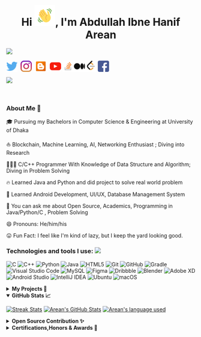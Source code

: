   
<!-- Updating my readme for GitHub-->

  

<h1  align="center">Hi <img  src="https://github.com/AbdullahArean/AbdullahArean/blob/main/Wave.gif"  height="55px"  width="55px">, I'm Abdullah Ibne Hanif Arean</h1>

<p  align="center">

<img  src="https://readme-typing-svg.herokuapp.com?color=E22FE4&width=380&height=45&lines= Microsoft+Learn+Student+Ambassador;Open-Source+Enthusiast;Junior+Java/Python/C+Developer;Competitive+Programmer;Learning+In+Public;Real+World+Problem+Solver;Empowering+Others;Nice+To+Meet+You+...&center=true"></a>
</p>
<p  align="left">

<a  href="https://twitter.com/AbdullahArean"  target="blank"><img  align="center"  src="https://github.com/AbdullahArean/AbdullahArean/blob/main/socials/twitter.png"  title = "Twitter"  alt=""  height="30"  /></a>
<a  href="https://www.linkedin.com/in/abdullaharean/"  target="blank"><img  align="center"  src="https://github.com/mishmanners/MishManners/blob/master/socials/transparent-Linkedin-logo-icon.png"  alt=""  height="30"  /></a>
<a  href="https://www.instagram.com/not_sec_c/"  target="blank"><img  align="center"  src="https://github.com/AbdullahArean/AbdullahArean/blob/main/socials/instagram.png"  alt=""  height="30"  /></a>
<a  href="https://www.thoughtsofarean.blogspot.com"  target="blank"><img  align="center"  src="https://github.com/AbdullahArean/AbdullahArean/blob/main/socials/blogger.png"  alt=""  height="30"  /></a>
<a  href= "https://www.youtube.com/channel/UCrTNziSAR2lkan4Afm88_lQ"  target="blank"><img  align="center"  src="https://github.com/AbdullahArean/AbdullahArean/blob/main/socials/YouTube.png"  alt=""  height="30"  /></a>
<a  href= "https://stackoverflow.com/users/15420466/abdullah-ibne-hanif-arean"  target="blank"><img  align="center"  src="https://github.com/AbdullahArean/AbdullahArean/blob/main/socials/stackoverflow.png"  alt=""  height="30"  /></a><a  href= "https://abdullaharean.medium.com"  target="blank"><img  align="center"  src="https://github.com/AbdullahArean/AbdullahArean/blob/main/socials/medium.png"  alt=""  height="30"  /></a><a  href="https://leetcode.com/AbdullahArean/"  target="blank"><img  align="center"  src="https://github.com/AbdullahArean/AbdullahArean/blob/main/socials/LeetCode.png"  alt=""  height="30"  /></a>
<a  href="https://www.facebook.com/arean.abdullah"  target="blank"><img  align="center"  src="https://github.com/AbdullahArean/AbdullahArean/blob/main/socials/facebook.png"  alt=""  height="30"  /></a>
</p>


![](https://visitor-badge.glitch.me/badge?page_id=AbdullahArean.AbdullahArean)

<br  />

<!-- For adding Gif 
<p><img  align="right"  alt="GIF"  src="https://github.com/AbdullahArean/AbdullahArean/blob/main/areancodes.gif"  width="500"  height="350"  /></p>
-->
### About Me 🚀

🎓 Pursuing my Bachelors in Computer Science & Engineering at University of Dhaka </br>

⛵ Blockchain, Machine Learning, AI, Networking Enthusiast ; Diving into Research</br>

🧑🏽‍💻 C/C++ Programmer With Knowledge of Data Structure and Algorithm; Diving in Problem Solving</br>

🔥 Learned Java and Python and did project to solve real world problem</br>

🤫 Learned Android Development, UI/UX, Database Management System</br>

🌱 You can ask me about Open Source, Academics, Programming in Java/Python/C , Problem Solving<br>

😄 Pronouns: He/him/his</br>

😛 Fun Fact: I feel like I'm kind of lazy, but I keep the yard looking good.


### Technologies and tools I use:  <img src="https://media.giphy.com/media/WUlplcMpOCEmTGBtBW/giphy.gif" width="40">

![C](https://img.shields.io/badge/c-%2300599C.svg?style=for-the-badge&logo=c&logoColor=white)
![C++](https://img.shields.io/badge/c++-%2300599C.svg?style=for-the-badge&logo=c%2B%2B&logoColor=white)
![Python](https://img.shields.io/badge/python-3670A0?style=for-the-badge&logo=python&logoColor=ffdd54)
![Java](https://img.shields.io/badge/java-%23ED8B00.svg?style=for-the-badge&logo=java&logoColor=white)
![HTML5](https://img.shields.io/badge/html5-%23E34F26.svg?style=for-the-badge&logo=html5&logoColor=white)
![Git](https://img.shields.io/badge/git-%23F05033.svg?style=for-the-badge&logo=git&logoColor=white)
![GitHub](https://img.shields.io/badge/github-%23121011.svg?style=for-the-badge&logo=github&logoColor=white)
![Gradle](https://img.shields.io/badge/Gradle-02303A.svg?style=for-the-badge&logo=Gradle&logoColor=white)
![Visual Studio Code](https://img.shields.io/badge/Visual%20Studio%20Code-0078d7.svg?style=for-the-badge&logo=visual-studio-code&logoColor=white)
![MySQL](https://img.shields.io/badge/mysql-%2300f.svg?style=for-the-badge&logo=mysql&logoColor=white)
![Figma](https://img.shields.io/badge/figma-%23F24E1E.svg?style=for-the-badge&logo=figma&logoColor=white)
![Dribbble](https://img.shields.io/badge/Dribbble-EA4C89?style=for-the-badge&logo=dribbble&logoColor=white)
![Blender](https://img.shields.io/badge/blender-%23F5792A.svg?style=for-the-badge&logo=blender&logoColor=white)
![Adobe XD](https://img.shields.io/badge/Adobe%20XD-470137?style=for-the-badge&logo=Adobe%20XD&logoColor=#FF61F6)
![Android Studio](https://img.shields.io/badge/Android%20Studio-3DDC84.svg?style=for-the-badge&logo=android-studio&logoColor=white)
![IntelliJ IDEA](https://img.shields.io/badge/IntelliJIDEA-000000.svg?style=for-the-badge&logo=intellij-idea&logoColor=white)
![Ubuntu](https://img.shields.io/badge/Ubuntu-E95420?style=for-the-badge&logo=ubuntu&logoColor=white)
![macOS](https://img.shields.io/badge/mac%20os-000000?style=for-the-badge&logo=macos&logoColor=F0F0F0)

<details>
  

<summary><b>My Projects 🙌</b></summary>
  
- [Climate Relief](https://github.com/AbdullahArean/ClimateRelief) - An Android Java Application is developed to solve problem in Relief Distribution such as Misappropriation of remedy, insufficient relief, lack of centralized system or list, and absence of a complaint resolution mechanism. [Live Demo App Download](https://github.com/AbdullahArean/ClimateRelief/releases) <br>
  
- [Hospice-(The Ultimate Hospital Management System)](https://github.com/AbdullahArean/Hospice) - To reduce hastle of managing the financial, hospital administration, and clinical aspects, Hospice-(The Ultimate Hospital Management System) came into existence. It will benefit Hospitals or clinics by increasing Processing Speed and Results, Cost Effective, Reduction in Errors, Data Security and Retrieving Ability, Improved Patient Care with Quality and Compliance. It is written in Java and used JavaFx for graphics.<br>

- [War Of Independence-1971(WOI-1971)](https://github.com/AbdullahArean/WOI-1971) - An SDL2-based action game written in C language. Simple, clear, and easily customizable code made this game distinctive. Based on the Bangladeshi people's war of independence against Pakistani military forces in 1971. The bravery of the Bangladeshi Freedom Fighters is honored with great reverence in this game.<br>


  

  
</details>

<details  open="">

<summary><b>GitHub Stats 📈 </b></summary>

<p  align="center">

<a  href="https://github.com/AbdullahArean/AbdullahArean"><img  alt="Streak Stats"  src="https://github-readme-streak-stats.herokuapp.com/?user=AbdullahArean&theme=highcontrast"/></a>
<a  href="https://github.com/AbdullahArean/AbdullahArean"><img  alt="Arean's GitHub Stats"  src="https://github-readme-stats.vercel.app/api?username=AbdullahArean&show_icons=true&theme=merko"  width=55%/></a>
<a  href="https://github.com/AbdullahArean/AbdullahArean"><img  alt="Arean's language used"  src="https://github-readme-stats.vercel.app/api/top-langs/?username=AbdullahArean&layout=compact&langs_count=8&theme=gruvbox"  width=40%/></a>

</details>
<details>
<summary><b>Open Source Contribution ✨</b></summary>

* Contributor at [CNCF Glossary Bengali Localization](https://github.com/cncf/glossary/blob/86b606003a7391d30e3c9d57c9e53cbcc22467d8/.github/settings.yml#L110)<br>
</details>
<details>
<summary><b>Certifications,Honors & Awards 🏅</b></summary>

* [Google IT Support Professional Certificate](https://coursera.org/share/7807d7053525fb1090029ece2b1a7f05) Learned about the Bits and Bytes of Computer Networking,Technical Support Fundamentals, System Administration and IT Infrastructure Services ,IT Security: Defense against the digital dark arts,Operating Systems: Becoming a Power User. Approximately 30 Weeks to accomplish completely with hands on lab.<br>
* [Python For Everybody](https://www.coursera.org/specializations/python)  Learned Basic Python, Using Databases with Python,Python Data Structures,Using Python to Access Web Data, Retrieving, Processing, and Visualizing Data with Python. Approximately 32 Weeks to accomplish completely with hands on lab.<br>
</details>
  
<!-- <details>
<summary><b>Blogs posts & YouTube ✍️</b></summary>

* [How To Contribute in CNCF Glossary Bengali Localization (Bengali)](https://thoughtsofarean.blogspot.com/2022/08/glossary.html)<br>
* [CNCF Gloaary Bengali Style Guide (Bengali)](https://thoughtsofarean.blogspot.com/2022/08/blog-post.html)<br>
* [A Cool Project Written in C/SDL2 (With Source Code)](https://www.youtube.com/watch?v=1e38v-MTL8w)<br>
</details> -->
